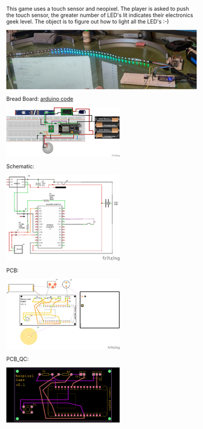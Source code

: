 This game uses a touch sensor and neopixel. The player is asked to push the touch sensor, the greater number of LED's lit indicates their electronics geek level. The object is to figure out how to light all the LED's :-)

<img src="neopixel_game.png" title="current version">

Bread Board: [arduino code](neopixel_game.ino)

<img src="fritzing/neopixel_game_bb.png" width=300 title="current version">


Schematic:

<img src="fritzing/neopixel_game_schem.png" width=300 title="current version">

PCB:

<img src="fritzing/neopixel_game_pcb.png" width=300 title="current version">

PCB_QC:

<img src="fritzing/neopixel_game_gerberViewerQC.png" width=300 title="current version">

